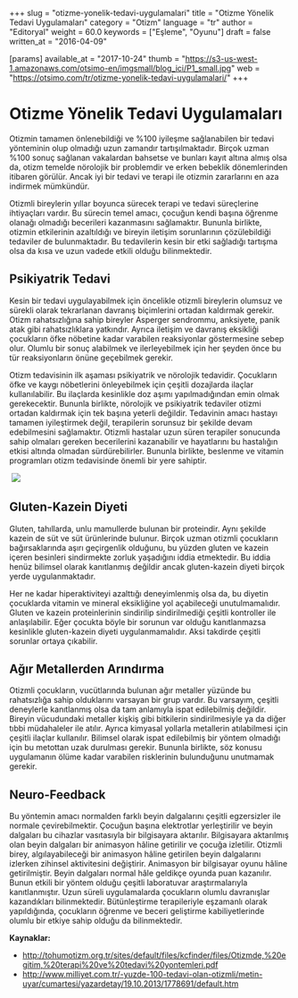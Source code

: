 +++
slug = "otizme-yonelik-tedavi-uygulamalari"
title = "Otizme Yönelik Tedavi Uygulamaları"
category = "Otizm"
language = "tr"
author = "Editoryal"
weight = 60.0
keywords = ["Eşleme", "Oyunu"]
draft = false
written_at = "2016-04-09"

[params]
available_at = "2017-10-24"
thumb = "https://s3-us-west-1.amazonaws.com/otsimo-en/imgsmall/blog_ici/P1_small.jpg"
web = "https://otsimo.com/tr/otizme-yonelik-tedavi-uygulamalari/"
+++


# Otizme Yönelik Tedavi Uygulamaları

Otizmin tamamen önlenebildiği ve %100 iyileşme sağlanabilen bir tedavi yönteminin olup olmadığı uzun zamandır tartışılmaktadır. Birçok uzman %100 sonuç sağlanan vakalardan bahsetse ve bunları kayıt altına almış olsa da, otizm temelde nörolojik bir problemdir ve erken bebeklik dönemlerinden itibaren görülür. Ancak iyi bir tedavi ve terapi ile otizmin zararlarını en aza indirmek mümkündür.

Otizmli bireylerin yıllar boyunca sürecek terapi ve tedavi süreçlerine ihtiyaçları vardır. Bu sürecin temel amacı, çocuğun kendi başına öğrenme olanağı olmadığı becerileri kazanmasını sağlamaktır. Bununla birlikte, otizmin etkilerinin azaltıldığı ve bireyin iletişim sorunlarının çözülebildiği tedaviler de bulunmaktadır. Bu tedavilerin kesin bir etki sağladığı tartışma olsa da kısa ve uzun vadede etkili olduğu bilinmektedir.

## Psikiyatrik Tedavi

Kesin bir tedavi uygulayabilmek için öncelikle otizmli bireylerin olumsuz ve sürekli olarak tekrarlanan davranış biçimlerini ortadan kaldırmak gerekir. Otizm rahatsızlığına sahip bireyler Asperger sendrommu, anksiyete, panik atak gibi rahatsızlıklara yatkındır. Ayrıca iletişim ve davranış eksikliği çocukların öfke nöbetine kadar varabilen reaksiyonlar göstermesine sebep olur. Olumlu bir sonuç alabilmek ve ilerleyebilmek için her şeyden önce bu tür reaksiyonların önüne geçebilmek gerekir.

Otizm tedavisinin ilk aşaması psikiyatrik ve nörolojik tedavidir. Çocukların öfke ve kaygı nöbetlerini önleyebilmek için çeşitli dozajlarda ilaçlar kullanılabilir. Bu ilaçlarda kesinlikle doz aşımı yapılmadığından emin olmak gerekecektir. Bununla birlikte, nörolojik ve psikiyatrik tedaviler otizmi ortadan kaldırmak için tek başına yeterli değildir. Tedavinin amacı hastayı tamamen iyileştirmek değil, terapilerin sorunsuz bir şekilde devam edebilmesini sağlamaktır. Otizmli hastalar uzun süren terapiler sonucunda sahip olmaları gereken becerilerini kazanabilir ve hayatlarını bu hastalığın etkisi altında olmadan sürdürebilirler. Bununla birlikte, beslenme ve vitamin programları otizm tedavisinde önemli bir yere sahiptir.

 ![](https://s3-us-west-1.amazonaws.com/otsimo-en/imgsmall/blog_ici/baby_eats.jpg)

## Gluten-Kazein Diyeti

Gluten, tahıllarda, unlu mamullerde bulunan bir proteindir. Aynı şekilde kazein de süt ve süt ürünlerinde bulunur. Birçok uzman otizmli çocukların bağırsaklarında aşırı geçirgenlik olduğunu, bu yüzden gluten ve kazein içeren besinleri sindirmekte zorluk yaşadığını iddia etmektedir. Bu iddia henüz bilimsel olarak kanıtlanmış değildir ancak gluten-kazein diyeti birçok yerde uygulanmaktadır.

Her ne kadar hiperaktiviteyi azalttığı deneyimlenmiş olsa da, bu diyetin çocuklarda vitamin ve mineral eksikliğine yol açabileceği unutulmamalıdır. Gluten ve kazein proteinlerinin sindirilip sindirilmediği çeşitli kontroller ile anlaşılabilir. Eğer çocukta böyle bir sorunun var olduğu kanıtlanmazsa kesinlikle gluten-kazein diyeti uygulanmamalıdır. Aksi takdirde çeşitli sorunlar ortaya çıkabilir.

## Ağır Metallerden Arındırma

Otizmli çocukların, vucütlarında bulunan ağır metaller yüzünde bu rahatsızlığa sahip olduklarını varsayan bir grup vardır. Bu varsayım, çeşitli deneylerle kanıtlanmış olsa da tam anlamıyla ispat edilebilmiş değildir. Bireyin vücudundaki metaller kişkiş gibi bitkilerin sindirilmesiyle ya da diğer tıbbi müdahaleler ile atılır. Ayrıca kimyasal yollarla metallerin atılabilmesi için çeşitli ilaçlar kullanılır. Bilimsel olarak ispat edilebilmiş bir yöntem olmadığı için bu metottan uzak durulması gerekir. Bununla birlikte, söz konusu uygulamanın ölüme kadar varabilen risklerinin bulunduğunu unutmamak gerekir.

## Neuro-Feedback

Bu yöntemin amacı normalden farklı beyin dalgalarını çeşitli egzersizler ile normale çevirebilmektir. Çocuğun başına elektrotlar yerleştirilir ve beyin dalgaları bu cihazlar vasıtasıyla bir bilgisayara aktarılır. Bilgisayara aktarılmış olan beyin dalgaları bir animasyon hâline getirilir ve çocuğa izletilir. Otizmli birey, algılayabileceği bir animasyon hâline getirilen beyin dalgalarını izlerken zihinsel aktivitesini değiştirir. Animasyon bir bilgisayar oyunu hâline getirilmiştir. Beyin dalgaları normal hâle geldikçe oyunda puan kazanılır. Bunun etkili bir yöntem olduğu çeşitli laboratuvar araştırmalarıyla kanıtlanmıştır. Uzun süreli uygulamalarda çocukların olumlu davranışlar kazandıkları bilinmektedir. Bütünleştirme terapileriyle eşzamanlı olarak yapıldığında, çocukların öğrenme ve beceri geliştirme kabiliyetlerinde olumlu bir etkiye sahip olduğu da bilinmektedir.

**Kaynaklar:**

  * http://tohumotizm.org.tr/sites/default/files/kcfinder/files/Otizmde,%20egitim,%20terapi%20ve%20tedavi%20yontemleri.pdf
  * http://www.milliyet.com.tr/-yuzde-100-tedavi-olan-otizmli/metin-uyar/cumartesi/yazardetay/19.10.2013/1778691/default.htm
